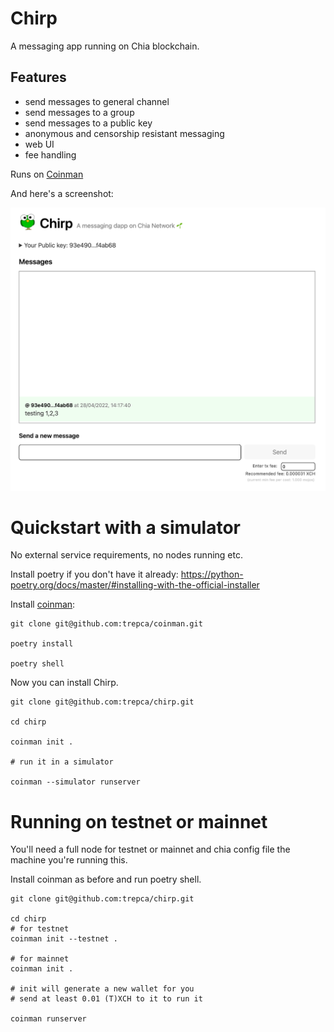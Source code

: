 # Chirp

A messaging app running on Chia blockchain.

## Features

- send messages to general channel
- send messages to a group 
- send messages to a public key
- anonymous and censorship resistant messaging  
- web UI
- fee handling 

Runs on [Coinman](https://github.com/trepca/coinman)


And here's a screenshot: 

![Image](/chirp.png "Chirp - messaging dApp")

# Quickstart with a simulator

No external service requirements, no nodes running etc.

Install poetry if you don't have it already: 
https://python-poetry.org/docs/master/#installing-with-the-official-installer

Install [coinman](https://github.com/trepca/coinman):

```
git clone git@github.com:trepca/coinman.git

poetry install

poetry shell

```

Now you can install Chirp.

```
git clone git@github.com:trepca/chirp.git

cd chirp

coinman init .

# run it in a simulator

coinman --simulator runserver
```

# Running on testnet or mainnet

You'll need a full node for testnet or mainnet and chia config file the machine you're running this.

Install coinman as before and run poetry shell.

```
git clone git@github.com:trepca/chirp.git

cd chirp
# for testnet
coinman init --testnet .

# for mainnet
coinman init .

# init will generate a new wallet for you 
# send at least 0.01 (T)XCH to it to run it

coinman runserver



```
